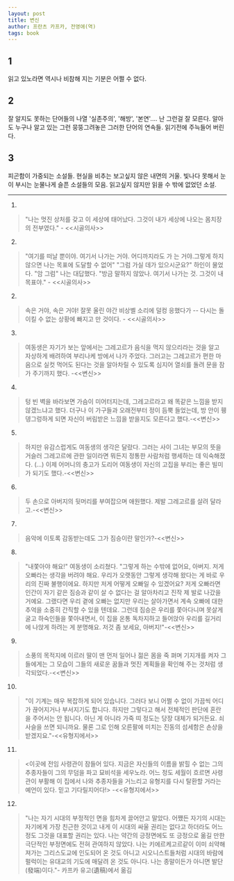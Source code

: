 ```yaml
---
layout: post
title: 변신
author: 프란츠 카프카, 전영애(역)
tags: book
---
```


## 1
읽고 있노라면 역시나 비참해 지는 기분은 어쩔 수 없다.

## 2
잘 알지도 못하는 단어들의 나열 '실존주의', '해방', '본연'.... 난 그런걸 잘 모른다. 알아도 누구나 알고 있는 그런 뭉뚱그려놓은 그러한 단어의 연속들. 읽기전에 주늑들어 버린다.

## 3
피곤함이 가중되는 소설들. 현실을 비추는 보고싶지 않은 내면의 거울. 빛나다 못해서 눈이 부시는 눈물나게 슬픈 소설들의 모음. 읽고싶지 않지만 읽을 수 밖에 없었던 소설.

----

1. 
> "나는 멋진 상처를 갖고 이 세상에 태어났다. 그것이 내가 세상에 나오는 몸치장의 전부였다." - <<시골의사>>

2. 
> "여기를 떠날 뿐이야. 여기서 나가는 거야. 어디까지라도 가 는 거야.그렇게 하지 않으면 나는 목표에 도달할 수 없어"
"그럼 가실 데가 있으시군요?" 하인이 물었다.
"암 그럼" 나는 대답했다.
"방금 말하지 않았나. 여기서 나가는 것. 그것이 내 목표야." - <<시골의사>>

2. 
> 속은 거야, 속은 거야! 잘못 울린 야간 비상벨 소리에 덜컹 응했다가 -- 다시는 돌이킬 수 없는 상황에 빠지고 만 것이다. - <<시골의사>>

3. 
> 여동생은 자기가 보는 앞에서는 그레고르가 음식을 먹지 않으리라는 것을 알고 자상하게 배려하여 부리나케 방에서 나가 주었다. 그러고는 그레고르가 편한 마음으로 실컷 먹어도 된다는 것을 알아차릴 수 있도록 심지어 열쇠를 돌려 문을 잠가 주기까지 했다. -<<변신>>

4. 
> 텅 빈 벽을 바라보면 가슴이 미어터지는데, 그레고르라고 왜 똑같은 느낌을 받지 않겠느냐고 했다. 더구나 이 가구들과 오래전부터 정이 듬뿍 들었는데, 방 안이 휑뎅그렁하게 되면 자신이 버림받은 느낌을 받을지도 모른다고 했다.-<<변신>>

5. 
> 하지만 유감스럽게도 여동생의 생각은 달랐다. 그러는 사이 그녀는 부모의 뜻을 거슬러 그레고르에 관한 일이라면 뭐든지 정통한 사람처럼 행세하는 데 익숙해졌다. (...) 이제 어머니의 충고가 도리어 여동생이 자신의 고집을 부리는 좋은 빌미가 되기도 했다.-<<변신>>

6. 
> 두 손으로 아버지의 뒷머리를 부여잡으며 애원했다. 제발 그레고르를 살려 달라고.-<<변신>>

7. 
> 음악에 이토록 감동받는데도 그가 짐승이란 말인가?-<<변신>>

8. 
> "내쫓아야 해요!" 여동생이 소리쳤다. "그렇게 하는 수밖에 없어요, 아버지. 저게 오빠라는 생각을 버려야 해요. 우리가 오랫동안 그렇게 생각해 왔다는 게 바로 우리의 진짜 불행이에요. 하지만 저게 어떻게 오빠일 수 있겠어요? 저게 오빠라면 인간이 자기 같은 짐승과 같이 살 수 없다는 걸 알아차리고 진작 제 발로 나갔을 거예요. 그랬다면 우리 곁에 오빠는 없지만 우리는 살아가면서 계속 오빠에 대한 추억을 소중히 간직할 수 있을 텐데요. 그런데 짐승은 우리를 쫓아다니며 못살게 굴고 하숙인들을 쫓아내면서, 이 집을 온통 독차지하고 들어앉아 우리를 길거리에 나앉게 하려는 게 분명해요. 저것 좀 보세요, 아버지!"-<<변신>>

9. 
> 소풍의 목적지에 이르러 딸이 맨 먼저 일어나 젊은 몸을 죽 펴며 기지개를 켜자 그들에게는 그 모습이 그들의 새로운 꿈들과 멋진 계획들을 확인해 주는 것처럼 생각되었다.-<<변신>>

10. 
> "이 기계는 매우 복잡하게 되어 있습니다. 그러다 보니 어쩔 수 없이 가끔씩 어디가 끊어지거나 부서지기도 합니다. 하지만 그렇다고 해서 전체적인 판단에 혼란을 주어서는 안 됩니다. 아닌 게 아니라 가죽 띠 정도는 당장 대체가 되거든요. 쇠사슬을 쓰면 되니까요. 물론 그로 인해 오른팔에 미치는 진동의 섬세함은 손상을 받겠지요."-<<유형지에서>>

11. 
> <이곳에 전임 사령관이 잠들어 있다. 지금은 자신들의 이름을 밝힐 수 없는 그의 추종자들이 그의 무덤을 파고 묘비석을 세우노라. 어느 정도 세월이 흐르면 사령관이 부활해 이 집에서 나와 추종자들을 거느리고 유형지를 다시 탈환할 거라는 예언이 있다. 믿고 기다릴지어다!> -<<유형지에서>>

12. 
> "나는 자기 시대의 부정적인 면을 힘차게 끌어안고 말았다. 어쨌든 자기의 시대는 자기에게 가장 친근한 것이고 내게 이 시대의 싸울 권리는 없다고 하더라도 어느정도 그것을 대표할 권리는 있다. 나는 약간의 긍정면에도 또 긍정으로 옮길 만한 극단적인 부정면에도 전혀 관여하지 않았다. 나는 키에르케고르같이 이미 쇠약해져가는 그리스도교에 인도되어 온 것도 아니고 시오니스트들처럼 시대의 바람에 펄럭이는 유대교의 기도에 매달려 온 것도 아니다. 나는 종말이든가 아니면 발단(發端)이다."- 카프카 유고(遺稿)에서 옮김
